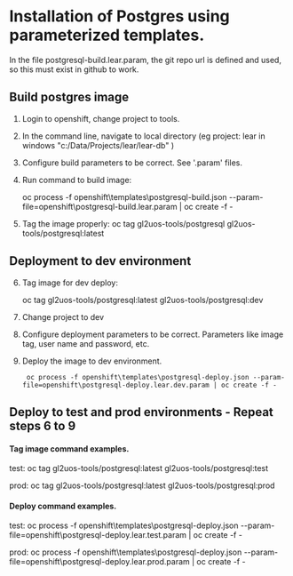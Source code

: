 # Installation of Postgres using parameterized templates. #


In the file postgresql-build.lear.param, the git repo url is defined and used, so this must exist in github to work.



## Build postgres image ##

1) Login to openshift, change project to tools. 

2) In the command line, navigate to local directory (eg project: lear in windows "c:/Data/Projects/lear/lear-db" )

3) Configure build parameters to be correct. See '.param' files.

4) Run command to build image:  

	oc process -f openshift\templates\postgresql-build.json --param-file=openshift\postgresql-build.lear.param | oc create -f -

5) Tag the image properly:
   oc tag gl2uos-tools/postgresql gl2uos-tools/postgresql:latest


## Deployment to dev environment ##

6) Tag image for dev deploy:

     oc tag gl2uos-tools/postgresql:latest gl2uos-tools/postgresql:dev
   
7) Change project to dev 

8) Configure deployment parameters to be correct. Parameters like image tag, user name and password, etc.

9) Deploy the image to dev environment.
  	
        oc process -f openshift\templates\postgresql-deploy.json --param-file=openshift\postgresql-deploy.lear.dev.param | oc create -f -

   
## Deploy to test and prod environments - Repeat steps 6 to 9 ##


#### Tag image command examples. ####   
      
   test:    oc tag gl2uos-tools/postgresql:latest gl2uos-tools/postgresql:test     
   
   prod:    oc tag gl2uos-tools/postgresql:latest gl2uos-tools/postgresql:prod  
     
   
#### Deploy command examples. ####  
   
   test:    oc process -f openshift\templates\postgresql-deploy.json --param-file=openshift\postgresql-deploy.lear.test.param | oc create -f -
    	
   prod:    oc process -f openshift\templates\postgresql-deploy.json --param-file=openshift\postgresql-deploy.lear.prod.param | oc create -f -
   